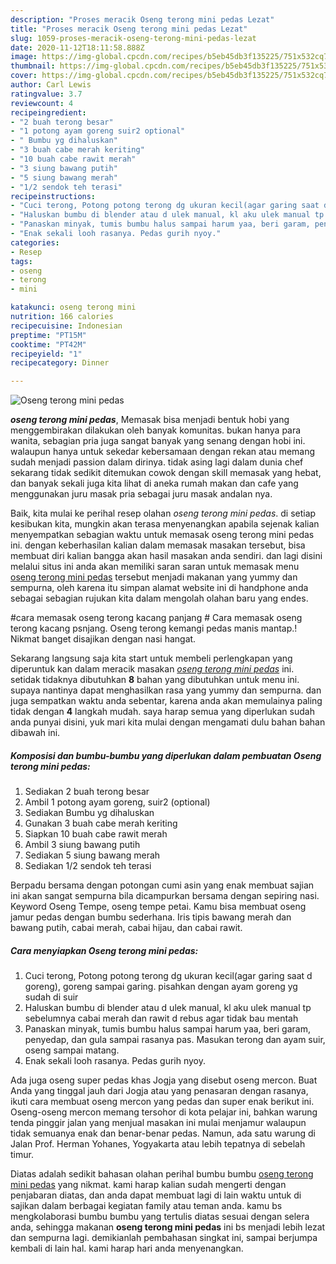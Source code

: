 ```yaml
---
description: "Proses meracik Oseng terong mini pedas Lezat"
title: "Proses meracik Oseng terong mini pedas Lezat"
slug: 1059-proses-meracik-oseng-terong-mini-pedas-lezat
date: 2020-11-12T18:11:58.888Z
image: https://img-global.cpcdn.com/recipes/b5eb45db3f135225/751x532cq70/oseng-terong-mini-pedas-foto-resep-utama.jpg
thumbnail: https://img-global.cpcdn.com/recipes/b5eb45db3f135225/751x532cq70/oseng-terong-mini-pedas-foto-resep-utama.jpg
cover: https://img-global.cpcdn.com/recipes/b5eb45db3f135225/751x532cq70/oseng-terong-mini-pedas-foto-resep-utama.jpg
author: Carl Lewis
ratingvalue: 3.7
reviewcount: 4
recipeingredient:
- "2 buah terong besar"
- "1 potong ayam goreng suir2 optional"
- " Bumbu yg dihaluskan"
- "3 buah cabe merah keriting"
- "10 buah cabe rawit merah"
- "3 siung bawang putih"
- "5 siung bawang merah"
- "1/2 sendok teh terasi"
recipeinstructions:
- "Cuci terong, Potong potong terong dg ukuran kecil(agar garing saat d goreng), goreng sampai garing. pisahkan dengan ayam goreng yg sudah di suir"
- "Haluskan bumbu di blender atau d ulek manual, kl aku ulek manual tp sebelumnya cabai merah dan rawit d rebus agar tidak bau mentah"
- "Panaskan minyak, tumis bumbu halus sampai harum yaa, beri garam, penyedap, dan gula sampai rasanya pas. Masukan terong dan ayam suir, oseng sampai matang."
- "Enak sekali looh rasanya. Pedas gurih nyoy."
categories:
- Resep
tags:
- oseng
- terong
- mini

katakunci: oseng terong mini 
nutrition: 166 calories
recipecuisine: Indonesian
preptime: "PT15M"
cooktime: "PT42M"
recipeyield: "1"
recipecategory: Dinner

---
```



![Oseng terong mini pedas](https://img-global.cpcdn.com/recipes/b5eb45db3f135225/751x532cq70/oseng-terong-mini-pedas-foto-resep-utama.jpg)

<b><i>oseng terong mini pedas</i></b>, Memasak bisa menjadi bentuk hobi yang menggembirakan dilakukan oleh banyak komunitas. bukan hanya para wanita, sebagian pria juga sangat banyak yang senang dengan hobi ini. walaupun hanya untuk sekedar kebersamaan dengan rekan atau memang sudah menjadi passion dalam dirinya. tidak asing lagi dalam dunia chef sekarang tidak sedikit ditemukan cowok dengan skill memasak yang hebat, dan banyak sekali juga kita lihat di aneka rumah makan dan cafe yang menggunakan juru masak pria sebagai juru masak andalan nya.

Baik, kita mulai ke perihal resep olahan <i>oseng terong mini pedas</i>. di setiap kesibukan kita, mungkin akan terasa menyenangkan apabila sejenak kalian menyempatkan sebagian waktu untuk memasak oseng terong mini pedas ini. dengan keberhasilan kalian dalam memasak masakan tersebut, bisa membuat diri kalian bangga akan hasil masakan anda sendiri. dan lagi disini melalui situs ini anda akan memiliki saran saran untuk memasak menu <u>oseng terong mini pedas</u> tersebut menjadi makanan yang yummy dan sempurna, oleh karena itu simpan alamat website ini di handphone anda sebagai sebagian rujukan kita dalam mengolah olahan baru yang endes.

#cara memasak oseng terong kacang panjang # Cara memasak oseng terong kacang psnjang. Oseng terong kemangi pedas manis mantap.! Nikmat banget disajikan dengan nasi hangat.


Sekarang langsung saja kita start untuk membeli perlengkapan yang diperuntuk kan dalam meracik masakan <u><i>oseng terong mini pedas</i></u> ini. setidak tidaknya dibutuhkan <b>8</b> bahan yang dibutuhkan untuk menu ini. supaya nantinya dapat menghasilkan rasa yang yummy dan sempurna. dan juga sempatkan waktu anda sebentar, karena anda akan memulainya paling tidak dengan <b>4</b> langkah mudah. saya harap semua yang diperlukan sudah anda punyai disini, yuk mari kita mulai dengan mengamati dulu bahan bahan dibawah ini.

<!--inarticleads1-->

##### Komposisi dan bumbu-bumbu yang diperlukan dalam pembuatan Oseng terong mini pedas:

1. Sediakan 2 buah terong besar
1. Ambil 1 potong ayam goreng, suir2 (optional)
1. Sediakan  Bumbu yg dihaluskan
1. Gunakan 3 buah cabe merah keriting
1. Siapkan 10 buah cabe rawit merah
1. Ambil 3 siung bawang putih
1. Sediakan 5 siung bawang merah
1. Sediakan 1/2 sendok teh terasi


Berpadu bersama dengan potongan cumi asin yang enak membuat sajian ini akan sangat sempurna bila dicampurkan bersama dengan sepiring nasi. Keyword Oseng Tempe, oseng tempe petai. Kamu bisa membuat oseng jamur pedas dengan bumbu sederhana. Iris tipis bawang merah dan bawang putih, cabai merah, cabai hijau, dan cabai rawit. 

<!--inarticleads2-->

##### Cara menyiapkan Oseng terong mini pedas:

1. Cuci terong, Potong potong terong dg ukuran kecil(agar garing saat d goreng), goreng sampai garing. pisahkan dengan ayam goreng yg sudah di suir
1. Haluskan bumbu di blender atau d ulek manual, kl aku ulek manual tp sebelumnya cabai merah dan rawit d rebus agar tidak bau mentah
1. Panaskan minyak, tumis bumbu halus sampai harum yaa, beri garam, penyedap, dan gula sampai rasanya pas. Masukan terong dan ayam suir, oseng sampai matang.
1. Enak sekali looh rasanya. Pedas gurih nyoy.


Ada juga oseng super pedas khas Jogja yang disebut oseng mercon. Buat Anda yang tinggal jauh dari Jogja atau yang penasaran dengan rasanya, ikuti cara membuat oseng mercon yang pedas dan super enak berikut ini. Oseng-oseng mercon memang tersohor di kota pelajar ini, bahkan warung tenda pinggir jalan yang menjual masakan ini mulai menjamur walaupun tidak semuanya enak dan benar-benar pedas. Namun, ada satu warung di Jalan Prof. Herman Yohanes, Yogyakarta atau lebih tepatnya di sebelah timur. 

Diatas adalah sedikit bahasan olahan perihal bumbu bumbu <u>oseng terong mini pedas</u> yang nikmat. kami harap kalian sudah mengerti dengan penjabaran diatas, dan anda dapat membuat lagi di lain waktu untuk di sajikan dalam berbagai kegiatan family atau teman anda. kamu bs mengkolaborasi bumbu bumbu yang tertulis diatas sesuai dengan selera anda, sehingga makanan <b>oseng terong mini pedas</b> ini bs menjadi lebih lezat dan sempurna lagi. demikianlah pembahasan singkat ini, sampai berjumpa kembali di lain hal. kami harap hari anda menyenangkan.
